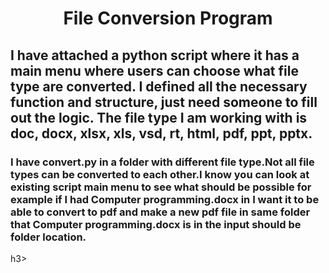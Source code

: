 <h1 align="center">File Conversion Program</h1>
<h2 align="left">I have attached a python script where it has a main menu where users can choose what file type are converted. I defined all the necessary function and structure, just need someone to fill out the logic. The file type I am working with is doc, docx, xlsx, xls, vsd, rt, html, pdf, ppt, pptx.</h2>
<h3 align = "left"> 
I have convert.py in a folder with different file type.Not all file types can be converted to each other.I know you can look at existing script main menu to see what should be possible for example if I had Computer programming.docx in  I want it to be able to convert to pdf and make a new pdf file in same folder that Computer programming.docx is in the input should be folder location.</h3>h3>
